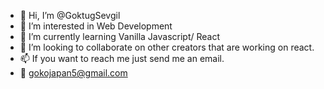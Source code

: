 - 👋 Hi, I’m @GoktugSevgil
- 👀 I’m interested in Web Development
- 🌱 I’m currently learning Vanilla Javascript/ React
- 💞️ I’m looking to collaborate on other creators that are working on react.
- 📫 If you want to reach me just send me an email.
- 📧 gokojapan5@gmail.com

<!---
GoktugS/GoktugS is a ✨ special ✨ repository because its `README.md` (this file) appears on your GitHub profile.
You can click the Preview link to take a look at your changes.
--->

